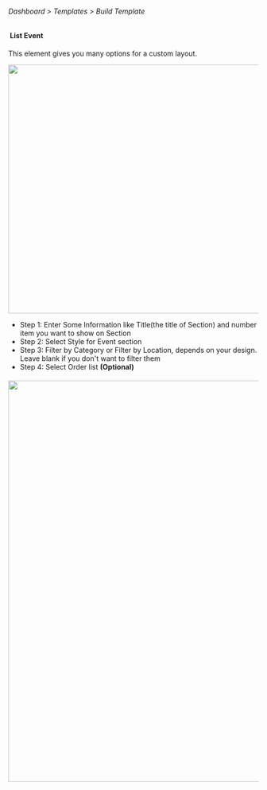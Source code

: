 <h6>Dashboard &gt; Templates &gt; Build Template</h6>
<h4>&nbsp;List Event</h4>
<p>This element gives you many options for a custom layout.&nbsp;</p>
<p><img class="padding" src="" width="1143" height="501" /></p>
<ul>
<li>Step 1: Enter Some Information like Title(the title of Section) and number item you want to show on Section</li>
<li>Step 2: Select Style for Event section</li>
<li>Step 3: Filter by Category or Filter by Location, depends on your design. Leave blank if you don't want to filter them</li>
<li>Step 4: Select Order list <strong>(Optional)</strong></li>
</ul>
<h4><img class="padding" src="" width="879" height="808" /></h4>